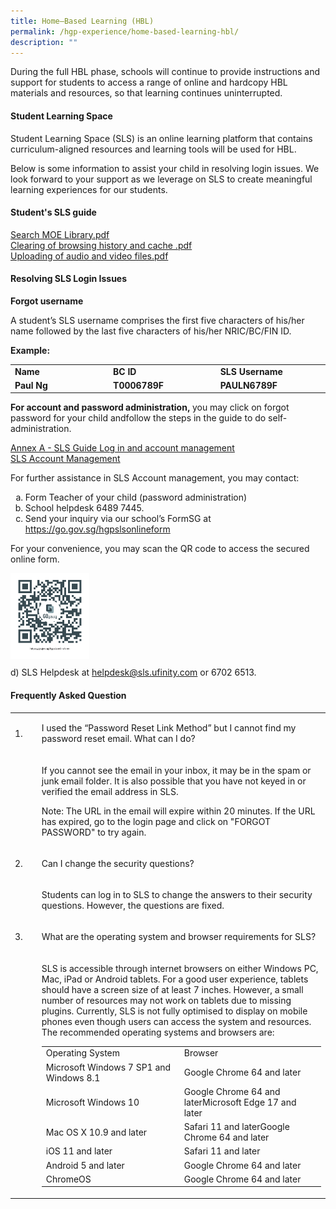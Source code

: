 ```yaml
---
title: Home–Based Learning (HBL)
permalink: /hgp-experience/home-based-learning-hbl/
description: ""
---
```

<p>During the full HBL phase, schools will continue to provide instructions and support for students to access a range of online and hardcopy HBL materials and resources, so that learning continues uninterrupted.</p>
<h4><strong>Student Learning Space</strong></h4>
<p>Student Learning Space (SLS) is an online learning platform that contains curriculum-aligned resources and learning tools will be used for HBL.</p>
<p>Below is some information to assist your child in resolving login issues. We look forward to your support as we leverage on SLS to create meaningful learning experiences for our students.&nbsp;</p>
<h4><strong>Student's SLS guide</strong></h4>
<p><a href="/files/Search%20MOE%20Library.pdf">Search MOE Library.pdf</a><br /><a href="/files/Clearing%20of%20browsing%20history%20and%20cache%20.pdf">Clearing of browsing history and cache .pdf</a><br /><a href="/files/Uploading%20of%20audio%20and%20video%20files.pdf">Uploading of audio and video files.pdf</a></p>
<h4><strong>Resolving SLS Login Issues</strong></h4>
<p><strong>Forgot username</strong></p>
<p>A student&rsquo;s SLS username comprises the first five characters of his/her name followed by the last five characters of his/her NRIC/BC/FIN ID.&nbsp;</p>
<p><strong>Example:</strong></p>
<table width="0">
<tbody>
<tr>
<td width="200"><strong>Name</strong></td>
<td width="200"><strong>BC ID</strong></td>
<td width="200"><strong>SLS Username</strong></td>
</tr>
<tr>
<td width="200"><strong>Paul Ng</strong></td>
<td width="200"><strong>T0006789F</strong></td>
<td width="200"><strong>PAULN6789F</strong></td>
</tr>
</tbody>
</table>
<p><strong>For account and password administration,&nbsp;</strong>you may click on forgot password for your child andfollow the steps in the guide to do self-administration.</p>
<p><a href="/files/2022%203%20Annexes%20to%20Letter%20to%20Parents.pdf">Annex A - SLS Guide Log in and account management</a><br /><a href="/files/2022%207%20SLS%20Account%20Management%20Guide.pdf">SLS Account Management</a></p>
<p>For further assistance in SLS Account management, you may contact:</p>
<ol style="list-style-type: lower-alpha;">
<li>Form Teacher of your child (password administration)</li>
<li>School helpdesk 6489 7445.</li>
<li>Send your inquiry via our school&rsquo;s FormSG at <a href="https://go.gov.sg/hgpslsonlineform">https://go.gov.sg/hgpslsonlineform</a></li>
</ol>
<p>For your convenience, you may scan the QR code to access the secured online form.</p>
<img style="width: 25%;" src="/images/qr.png" align = "left" /><br><br><br><br><br><br><br><br>
<p>d) SLS Helpdesk at&nbsp;<a href="mailto:helpdesk@sls.ufinity.com" target="">helpdesk@sls.ufinity.com</a>&nbsp;or 6702 6513.</p>
<h4><strong>Frequently Asked Question</strong></h4>
<table width="0">
<tbody>
<tr>
<td width="36">
<p>1.</p>
</td>
<td width="564">
<p>I used the &ldquo;Password Reset Link Method&rdquo; but I cannot find my password reset email. What can I do?</p>
</td>
</tr>
<tr>
<td width="36">&nbsp;</td>
<td width="564">
<p>If you cannot see the email in your inbox, it may be in the spam or junk email folder. It is also possible that you have not keyed in or verified the email address in SLS.</p>
<p>Note: The URL in the email will expire within 20 minutes. If the URL has expired, go to the login page and click on "FORGOT PASSWORD" to try again.</p>
</td>
</tr>
<tr>
<td width="36">
<p>2.</p>
</td>
<td width="564">
<p>Can I change the security questions?</p>
</td>
</tr>
<tr>
<td width="36">&nbsp;</td>
<td width="564">
<p>Students can log in to SLS to change the answers to their security questions. However, the questions are fixed.</p>
</td>
</tr>
<tr>
<td width="36">
<p>3.</p>
</td>
<td width="564">
<p>What are the operating system and browser requirements for SLS?</p>
</td>
</tr>
<tr>
<td width="36">&nbsp;</td>
<td width="564">
<p>SLS is accessible through internet browsers on either Windows PC, Mac, iPad or Android tablets. For a good user experience, tablets should have a screen size of at least 7 inches. However, a small number of resources may not work on tablets due to missing plugins. Currently, SLS is not fully optimised to display on mobile phones even though users can access the system and resources. The recommended operating systems and browsers are:</p>
<table width="0">
<tbody>
<tr>
<td width="256">Operating System</td>
<td width="256">Browser</td>
</tr>
<tr>
<td width="256">Microsoft Windows 7 SP1 and Windows 8.1</td>
<td width="256">Google Chrome 64 and later</td>
</tr>
<tr>
<td width="256">Microsoft Windows 10</td>
<td width="256">Google Chrome 64 and laterMicrosoft Edge 17 and later</td>
</tr>
<tr>
<td width="256">Mac OS X 10.9 and later</td>
<td width="256">Safari 11 and laterGoogle Chrome 64 and later</td>
</tr>
<tr>
<td width="256">iOS 11 and later</td>
<td width="256">Safari 11 and later</td>
</tr>
<tr>
<td width="256">Android 5 and later</td>
<td width="256">Google Chrome 64 and later</td>
</tr>
<tr>
<td width="256">ChromeOS</td>
<td width="256">Google Chrome 64 and later</td>
</tr>
</tbody>
</table>
</td>
</tr>
</tbody>
</table>